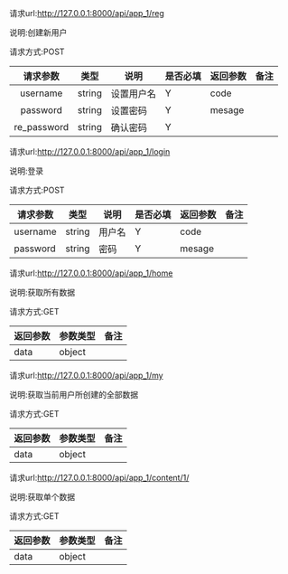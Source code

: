 请求url:http://127.0.0.1:8000/api/app_1/reg

说明:创建新用户

请求方式:POST

|  请求参数   | 类型   | 说明       | 是否必填 | 返回参数 | 备注 |
| :---------: | ------ | ---------- | -------- | -------- | ---- |
|  username   | string | 设置用户名 | Y        | code     |      |
|  password   | string | 设置密码   | Y        | mesage   |      |
| re_password | string | 确认密码   | Y        |          |      |





请求url:http://127.0.0.1:8000/api/app_1/login

说明:登录

请求方式:POST

| 请求参数 | 类型   | 说明   | 是否必填 | 返回参数 | 备注 |
| -------- | ------ | ------ | -------- | -------- | ---- |
| username | string | 用户名 | Y        | code     |      |
| password | string | 密码   | Y        | mesage   |      |





请求url:http://127.0.0.1:8000/api/app_1/home

说明:获取所有数据

请求方式:GET

| 返回参数 | 参数类型 | 备注 |
| -------- | -------- | ---- |
| data     | object   |      |





请求url:http://127.0.0.1:8000/api/app_1/my

说明:获取当前用户所创建的全部数据

请求方式:GET

| 返回参数 | 参数类型 | 备注 |
| -------- | -------- | ---- |
| data     | object   |      |







请求url:http://127.0.0.1:8000/api/app_1/content/1/

说明:获取单个数据

请求方式:GET

| 返回参数 | 参数类型 | 备注 |
| -------- | -------- | ---- |
| data     | object   |      |
